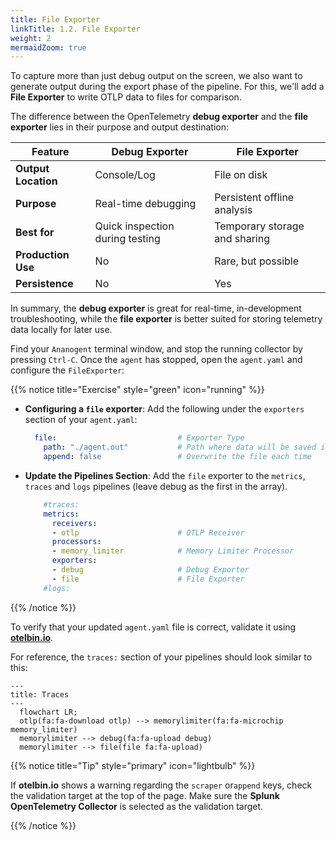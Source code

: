 ```yaml
---
title: File Exporter
linkTitle: 1.2. File Exporter
weight: 2
mermaidZoom: true
---
```


To capture more than just debug output on the screen, we also want to generate output during the export phase of the pipeline. For this, we'll add a **File Exporter** to write OTLP data to files for comparison.

The difference between the OpenTelemetry **debug exporter** and the **file exporter** lies in their purpose and output destination:

| Feature             | Debug Exporter                  | File Exporter                 |
|---------------------|---------------------------------|-------------------------------|
| **Output Location** | Console/Log                     | File on disk                  |
| **Purpose**         | Real-time debugging             | Persistent offline analysis   |
| **Best for**        | Quick inspection during testing | Temporary storage and sharing |
| **Production Use**  | No                              | Rare, but possible            |
| **Persistence**     | No                              | Yes                           |

In summary, the **debug exporter** is great for real-time, in-development troubleshooting, while the **file exporter** is better suited for storing telemetry data locally for later use.

Find your `Ananogent` terminal window, and stop the running collector by pressing `Ctrl-C`. Once the `agent` has stopped, open the `agent.yaml` and configure the `FileExporter`:

{{% notice title="Exercise" style="green" icon="running" %}}

- **Configuring a `file` exporter**: Add the following under the `exporters` section of your `agent.yaml`:

  ```yaml
    file:                           # Exporter Type
      path: "./agent.out"           # Path where data will be saved in OTLP json format
      append: false                 # Overwrite the file each time
  ```

- **Update the Pipelines Section**: Add the `file` exporter to the `metrics`, `traces` and `logs` pipelines (leave debug as the first in the array).

  ```yaml
      #traces:       
      metrics:
        receivers:
        - otlp                      # OTLP Receiver
        processors:
        - memory_limiter            # Memory Limiter Processor
        exporters:
        - debug                     # Debug Exporter
        - file                      # File Exporter
      #logs:
  ```

{{% /notice %}}

To verify that your updated `agent.yaml` file is correct, validate it using [**otelbin.io**](https://www.otelbin.io/).

For reference, the `traces:` section of your pipelines should look similar to this:

```mermaid
---
title: Traces
---
  flowchart LR;
  otlp(fa:fa-download otlp) --> memorylimiter(fa:fa-microchip memory_limiter)
  memorylimiter --> debug(fa:fa-upload debug)
  memorylimiter --> file(file fa:fa-upload)
```

<!--
![otelbin-a-1-2-w](../../images/agent-1-2-metrics.png?width=25vw)
-->

{{% notice title="Tip" style="primary" icon="lightbulb" %}}

If **otelbin.io** shows a warning regarding the `scraper` or`append` keys, check the validation target at the top of the page. Make sure the **Splunk OpenTelemetry Collector** is selected as the validation target.

{{% /notice %}}
